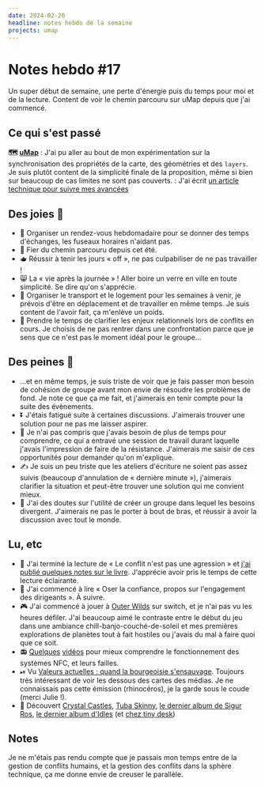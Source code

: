 ```yaml
---
date: 2024-02-20
headline: notes hebdo de la semaine
projects: umap
---
```

# Notes hebdo #17

Un super début de semaine, une perte d'énergie puis du temps pour moi et de la lecture. Content de voir le chemin parcouru sur uMap depuis que j'ai commencé.
## Ce qui s'est passé

**🗺️ [uMap](https://umap-projet.org)**
: J'ai pu aller au bout de mon expérimentation sur la synchronisation des propriétés de la carte, des géométries et des `layers`. Je suis plutôt content de la simplicité finale de la proposition, même si bien sur beaucoup de cas limites ne sont pas couverts.
: J'ai écrit [un article technique pour suivre mes avancées](https://blog.notmyidea.org/adding-collaboration-on-umap-third-update.html)
## Des joies 🤗

- 📆 Organiser un rendez-vous hebdomadaire pour se donner des temps d'échanges, les fuseaux horaires n'aidant pas.
- 🤗 Fier du chemin parcouru depuis cet été. 
- 🫖 Réussir à tenir les jours « off », ne pas culpabiliser de ne pas travailler !
- 😸 La « vie après la journée » ! Aller boire un verre en ville en toute simplicité. Se dire qu'on s'apprécie. 
- 🚅 Organiser le transport et le logement pour les semaines à venir, je prévois d'être en déplacement et de travailler en même temps. Je suis content de l'avoir fait, ça m'enlève un poids.
- 🤗 Prendre le temps de clarifier les enjeux relationnels lors de conflits en cours. Je choisis de ne pas rentrer dans une confrontation parce que je sens que ce n'est pas le moment idéal pour le groupe…

## Des peines 😬

- …et en même temps, je suis triste de voir que je fais passer mon besoin de cohésion de groupe avant mon envie de résoudre les problèmes de fond. Je note ce que ça me fait, et j'aimerais en tenir compte pour la suite des évènements.
- ⏬ J'étais fatigué suite à certaines discussions. J'aimerais trouver une solution pour ne pas me laisser aspirer.
- 🤔 Je n'ai pas compris que j'avais besoin de plus de temps pour comprendre, ce qui a entravé une session de travail durant laquelle j'avais l'impression de faire de la résistance. J'aimerais me saisir de ces opportunités pour demander  qu'on m'explique.
- ✍ Je suis un peu triste que les ateliers d'écriture ne soient pas assez suivis (beaucoup d'annulation de « dernière minute »), j'aimerais clarifier la situation et peut-être trouver une solution qui me convient mieux.
- 🧐 J'ai des doutes sur l'utilité de créer un groupe dans lequel les besoins divergent. J'aimerais ne pas le porter à bout de bras, et réussir à avoir la discussion avec tout le monde.

## Lu, etc

- 📘 J'ai terminé la lecture de « Le conflit n'est pas une agression » et [j'ai publié quelques notes sur le livre](https://blog.notmyidea.org/le-conflit-nest-pas-une-agression.html). J'apprécie avoir pris le temps de cette lecture éclairante. 
- 📖 J'ai commencé à lire « Oser la confiance, propos sur l'engagement des dirigeants ». À suivre.
- 🎮 J'ai commencé à jouer à [Outer Wilds](https://fr.wikipedia.org/wiki/Outer_Wilds) sur switch, et je n'ai pas vu les heures défiler. J'ai beaucoup aimé le contraste entre le début du jeu dans une ambiance chill-banjo-couché-de-soleil et mes premières explorations de planètes tout à fait hostiles ou j'avais du mal à faire quoi que ce soit.
- 📻 [Quelques](https://www.youtube.com/watch?v=7GFhgv5jfZk&t=825s) [vidéos](https://www.youtube.com/watch?v=3IroC4pHorY&t=397s) pour mieux comprendre le fonctionnement des systèmes NFC, et leurs failles.
- ⏯ Vu [Valeurs actuelles : quand la bourgeoisie s'ensauvage](https://www.youtube.com/watch?v=IjSdrg5Bq3w). Toujours très intéressant de voir les dessous des cartes des médias. Je ne connaissais pas cette émission (rhinocéros), je la garde sous le coude (merci Julie !).
- 🎵 Découvert [Crystal Castles](https://www.youtube.com/watch?v=SSc7Oxi0wWE), [Tuba Skinny](https://www.youtube.com/watch?v=861jOEqVr4Q), [le dernier album de Sigur Ros](https://www.youtube.com/watch?v=seQGmak5b7s), [le dernier album d'Idles](https://shop.idlesband.com/) (et [chez tiny desk](https://www.youtube.com/watch?v=wMehItNQKAA))

## Notes

Je ne m'étais pas rendu compte que je passais mon temps entre de la gestion de conflits humains, et la gestion des conflits dans la sphère technique, ça me donne envie de creuser le parallèle.
